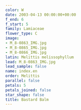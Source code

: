 ```yaml
---
color: W
date: 2003-04-13 00:00:00+00:00
f_end: 6
f_start: 5
family: Lamiaceae
flower_type: C
image:
- M_8-0863_IMG.jpg
- M_8-0865_IMG.jpg
- M_8-0866_IMG.jpg
latin: Melittis melissophyllum
lead: M_8-0863_IMG.jpg
lead_sample: false
name: index.en
order: Melittis
parallel: false
petals: 5
petals_joined: false
star_shape: false
title: Bastard Balm
---
```

